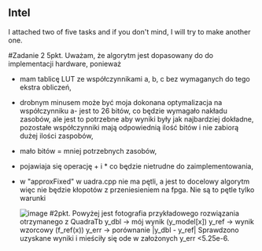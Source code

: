## Intel

I attached two of five tasks and if you don't mind, I will try to make another one.


#Zadanie 2
5pkt.
Uważam, że algorytm jest dopasowany do do implementacji hardware, ponieważ
- mam tablicę LUT ze współczynnikami a, b, c bez wymaganych do tego ekstra obliczeń,
- drobnym minusem może być moja dokonana optymalizacja na współczynniku a- jest to 26 bitów, co będzie wymagało nakładu zasobów, ale jest to potrzebne aby wyniki były jak najbardziej dokładne, pozostałe współczynniki mają odpowiednią ilość bitów i nie zabiorą dużej ilości zaspobów,
- mało bitów = mniej potrzebnych zasobów,
- pojawiaja się operację + i * co będzie nietrudne do zaimplementowania,
- w "approxFixed" w uadra.cpp nie ma pętli, a jest to docelowy algorytm więc nie będzie kłopotów z przeniesieniem na fpga. Nie są to pętle tylko warunki

  ![image](https://github.com/user-attachments/assets/b4b80146-b63f-4c85-918c-937bc8f7f6ad)
#2pkt.
Powyżej jest fotografia przykładowego rozwiązania otrzymanego z QuadraTb
y_dbl -> mój wynik (y_model[x])
y_ref -> wynik wzorcowy (f_ref(x))
y_err -> porównanie |y_dbl - y_ref| 
Sprawdzono uzyskane wyniki i mieściły się ode w założonych y_err <5.25e-6.
